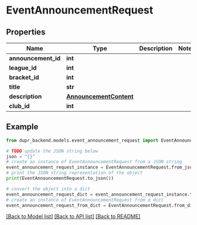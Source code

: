 # EventAnnouncementRequest


## Properties

Name | Type | Description | Notes
------------ | ------------- | ------------- | -------------
**announcement_id** | **int** |  | 
**league_id** | **int** |  | 
**bracket_id** | **int** |  | 
**title** | **str** |  | 
**description** | [**AnnouncementContent**](AnnouncementContent.md) |  | 
**club_id** | **int** |  | 

## Example

```python
from dupr_backend.models.event_announcement_request import EventAnnouncementRequest

# TODO update the JSON string below
json = "{}"
# create an instance of EventAnnouncementRequest from a JSON string
event_announcement_request_instance = EventAnnouncementRequest.from_json(json)
# print the JSON string representation of the object
print(EventAnnouncementRequest.to_json())

# convert the object into a dict
event_announcement_request_dict = event_announcement_request_instance.to_dict()
# create an instance of EventAnnouncementRequest from a dict
event_announcement_request_from_dict = EventAnnouncementRequest.from_dict(event_announcement_request_dict)
```
[[Back to Model list]](../README.md#documentation-for-models) [[Back to API list]](../README.md#documentation-for-api-endpoints) [[Back to README]](../README.md)


